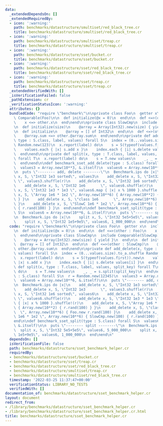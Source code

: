 ```yaml
---
data:
  _extendedDependsOn: []
  _extendedRequiredBy:
  - icon: ':warning:'
    path: benchmarks/datastructure/smultiset/red_black_tree.cr
    title: benchmarks/datastructure/smultiset/red_black_tree.cr
  - icon: ':warning:'
    path: benchmarks/datastructure/smultiset/treap.cr
    title: benchmarks/datastructure/smultiset/treap.cr
  - icon: ':warning:'
    path: benchmarks/datastructure/sset/bucket.cr
    title: benchmarks/datastructure/sset/bucket.cr
  - icon: ':warning:'
    path: benchmarks/datastructure/sset/red_black_tree.cr
    title: benchmarks/datastructure/sset/red_black_tree.cr
  - icon: ':warning:'
    path: benchmarks/datastructure/sset/treap.cr
    title: benchmarks/datastructure/sset/treap.cr
  _extendedVerifiedWith: []
  _isVerificationFailed: false
  _pathExtension: cr
  _verificationStatusIcon: ':warning:'
  attributes: {}
  bundledCode: "require \"benchmark\"\n\nprivate class Foo\n  getter x\n  include\
    \ Comparable(Foo)\n\n  def initialize(@x = 0)\n  end\n\n  def <=>(other : Foo)\n\
    \    x <=> other.x\n  end\nend\n\nprivate class SlowCmp\n  include Comparable(SlowCmp)\n\
    \n  def initialize(size)\n    @array = Array(Int32).new(size) { yield }\n  end\n\
    \n  def initialize\n    @array = [] of Int32\n  end\n\n  def <=>(other : SlowCmp)\n\
    \    @array.sum <=> other.@array.sum\n  end\nend\n\nprivate def add_delete(x,\
    \ type : S.class, label, values) forall S\n  index = (0...values.size).to_a.shuffle\
    \ Random.new(123)\n  x.report(label) do\n    s = S(typeof(values.first)).new\n\
    \    values.each { |x| s.add x }\n    index.each { |i| s.delete values[i] }\n\
    \  end\nend\n\nprivate def split(x, type : T.class, label, values, split_key)\
    \ forall T\n  x.report(label) do\n    s = T.new values\n    _, _ = s.split(split_key)\n\
    \  end\nend\n\ndef benchmark_sset_add_delete(type : S.class) forall S\n  r = Random.new(12345)\n\
    \  values3 = Array.new(10**3, &.itself)\n  values6 = Array.new(10**6, &.itself)\n\
    \n  puts \"-------- add, delete --------\"\n  Benchmark.ips do |x|\n    add_delete\
    \ x, S, \"Int32 1e3 sorted\", values3\n    add_delete x, S, \"Int32 1e3      \
    \ \", values3.shuffle(r)\n    add_delete x, S, \"Int32 1e6 sorted\", values6\n\
    \    add_delete x, S, \"Int32 1e6       \", values6.shuffle(r)\n    add_delete\
    \ x, S, \"Int32 1e3 * 1e3 \", values6.map { |x| x % 1000 }.shuffle!(r)\n    add_delete\
    \ x, S, \"Array 1e6 * 1e2 \", Array.new(10**6) { Array.new(10**2) { r.rand(100)\
    \ } }\n    add_delete x, S, \"class 1e6       \", Array.new(10**6) { Foo.new r.rand(100)\
    \ }\n    add_delete x, S, \"SlowC 1e6 * 1e2 \", Array.new(10**6) { SlowCmp.new(100)\
    \ { r.rand(100) } }\n  end\nend\n\ndef benchmark_sset_split(type : S.class) forall\
    \ S\n  values6 = Array.new(10**6, &.itself)\n\n  puts \"-------- split --------\"\
    \n  Benchmark.ips do |x|\n    split x, S, \"Int32 5e5+5e5\", values6, 5_000_000\n\
    \    split x, S, \"Int32 1e5+9e5\", values6, 1_000_000\n  end\nend\n"
  code: "require \"benchmark\"\n\nprivate class Foo\n  getter x\n  include Comparable(Foo)\n\
    \n  def initialize(@x = 0)\n  end\n\n  def <=>(other : Foo)\n    x <=> other.x\n\
    \  end\nend\n\nprivate class SlowCmp\n  include Comparable(SlowCmp)\n\n  def initialize(size)\n\
    \    @array = Array(Int32).new(size) { yield }\n  end\n\n  def initialize\n  \
    \  @array = [] of Int32\n  end\n\n  def <=>(other : SlowCmp)\n    @array.sum <=>\
    \ other.@array.sum\n  end\nend\n\nprivate def add_delete(x, type : S.class, label,\
    \ values) forall S\n  index = (0...values.size).to_a.shuffle Random.new(123)\n\
    \  x.report(label) do\n    s = S(typeof(values.first)).new\n    values.each {\
    \ |x| s.add x }\n    index.each { |i| s.delete values[i] }\n  end\nend\n\nprivate\
    \ def split(x, type : T.class, label, values, split_key) forall T\n  x.report(label)\
    \ do\n    s = T.new values\n    _, _ = s.split(split_key)\n  end\nend\n\ndef benchmark_sset_add_delete(type\
    \ : S.class) forall S\n  r = Random.new(12345)\n  values3 = Array.new(10**3, &.itself)\n\
    \  values6 = Array.new(10**6, &.itself)\n\n  puts \"-------- add, delete --------\"\
    \n  Benchmark.ips do |x|\n    add_delete x, S, \"Int32 1e3 sorted\", values3\n\
    \    add_delete x, S, \"Int32 1e3       \", values3.shuffle(r)\n    add_delete\
    \ x, S, \"Int32 1e6 sorted\", values6\n    add_delete x, S, \"Int32 1e6      \
    \ \", values6.shuffle(r)\n    add_delete x, S, \"Int32 1e3 * 1e3 \", values6.map\
    \ { |x| x % 1000 }.shuffle!(r)\n    add_delete x, S, \"Array 1e6 * 1e2 \", Array.new(10**6)\
    \ { Array.new(10**2) { r.rand(100) } }\n    add_delete x, S, \"class 1e6     \
    \  \", Array.new(10**6) { Foo.new r.rand(100) }\n    add_delete x, S, \"SlowC\
    \ 1e6 * 1e2 \", Array.new(10**6) { SlowCmp.new(100) { r.rand(100) } }\n  end\n\
    end\n\ndef benchmark_sset_split(type : S.class) forall S\n  values6 = Array.new(10**6,\
    \ &.itself)\n\n  puts \"-------- split --------\"\n  Benchmark.ips do |x|\n  \
    \  split x, S, \"Int32 5e5+5e5\", values6, 5_000_000\n    split x, S, \"Int32\
    \ 1e5+9e5\", values6, 1_000_000\n  end\nend\n"
  dependsOn: []
  isVerificationFile: false
  path: benchmarks/datastructure/sset_benchmark_helper.cr
  requiredBy:
  - benchmarks/datastructure/sset/bucket.cr
  - benchmarks/datastructure/sset/treap.cr
  - benchmarks/datastructure/sset/red_black_tree.cr
  - benchmarks/datastructure/smultiset/treap.cr
  - benchmarks/datastructure/smultiset/red_black_tree.cr
  timestamp: '2022-03-25 11:37:47+00:00'
  verificationStatus: LIBRARY_NO_TESTS
  verifiedWith: []
documentation_of: benchmarks/datastructure/sset_benchmark_helper.cr
layout: document
redirect_from:
- /library/benchmarks/datastructure/sset_benchmark_helper.cr
- /library/benchmarks/datastructure/sset_benchmark_helper.cr.html
title: benchmarks/datastructure/sset_benchmark_helper.cr
---
```

